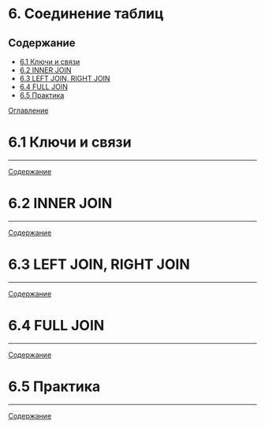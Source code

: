 # 6. Соединение таблиц

## Содержание

+ [6.1 Ключи и связи](#61-ключи-и-связи)
+ [6.2 INNER JOIN](#62-inner-join)
+ [6.3 LEFT JOIN, RIGHT JOIN](#63-left-join-right-join)
+ [6.4 FULL JOIN](#64-full-join)
+ [6.5 Практика](#65-практика)

[Оглавление](/SQL_Data/README.md)

# 6.1 Ключи и связи

<hr>

[Содержание](#содержание)

# 6.2 INNER JOIN

<hr>

[Содержание](#содержание)

# 6.3 LEFT JOIN, RIGHT JOIN

<hr>

[Содержание](#содержание)

# 6.4 FULL JOIN

<hr>

[Содержание](#содержание)

# 6.5 Практика

<hr>

[Содержание](#содержание)

